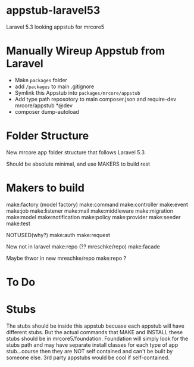 # appstub-laravel53
Laravel 5.3 looking appstub for mrcore5


# Manually Wireup Appstub from Laravel

* Make `packages` folder
* add `/packages` to main .gitignore
* Symlink this Appstub into `packages/mrcore/appstub`
* Add type path reposotory to main composer.json and require-dev mrcore/appstub *@dev
* composer dump-autoload


# Folder Structure

New mrcore app folder structure that follows Laravel 5.3

Should be absolute minimal, and use MAKERS to build rest


# Makers to build

make:factory (model factory)
make:command
make:controller
make:event
make:job
make:listener
make:mail
make:middleware
make:migration
make:model
make:notification
make:policy
make:provider
make:seeder
make:test

NOTUSED(why?)
    make:auth
    make:request

New not in laravel
    make:repo (?? mreschke/repo)
    make:facade

Maybe thwor in new mreschke/repo make:repo ?

# To Do




# Stubs

The stubs should be inside this appstub becuase each appstub will
have different stubs.  But the actual commands that MAKE and INSTALL these stubs
should be in mrcore5/foundation.  Foundation will simply look for
the stubs path and may have separate install classes for each type of
app stub...course then they are NOT self contained and can't be built
by someone else.  3rd party appstubs would be cool if self-contained.

